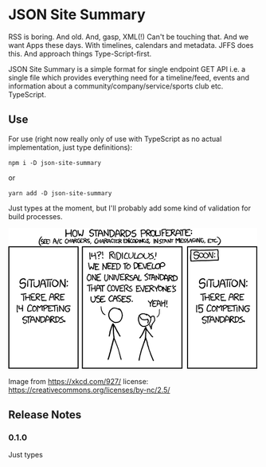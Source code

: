 # JSON Site Summary

RSS is boring. And old. And, gasp, XML(!) Can't be touching that. And we want Apps these days. With timelines, calendars and metadata. JFFS does this. And approach things Type-Script-first.

JSON Site Summary is a simple format for single endpoint GET API i.e. a single file which provides everything need for a timeline/feed, events and information about a community/company/service/sports club etc. TypeScript.

## Use

For use (right now really only of use with TypeScript as no actual implementation, just type definitions):

```
npm i -D json-site-summary
```

or

```
yarn add -D json-site-summary
```

Just types at the moment, but I'll probably add some kind of validation for build processes.

![XKCD on standards](standards.png)

Image from https://xkcd.com/927/ license: https://creativecommons.org/licenses/by-nc/2.5/

## Release Notes

### 0.1.0

Just types
